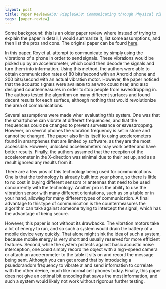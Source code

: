 ```yaml
---
layout: post
title: Paper Review&#58; Ripple&#58; Communicating through Physical Vibration
tags: [paper-review]
---
```


Some background: this is an older paper review where instead of trying to explain the paper in detail, I would summarize it, list some assumptions, and then list the pros and cons. The original paper can be found [here](http://synrg.csl.illinois.edu/papers/ripple_nsdi15_nirupam.pdf).

In this paper, Roy et al. attempt to communicate by simply using the vibrations of a phone in order to send signals. These vibrations would be picked up by an accelerometer, which could then decode the signals and turn them into information. Using this method, the authors were able to obtain communication rates of 80 bits/second with an Android phone and 200 bits/second with an actual vibration motor. However, the paper noticed that the acoustic signals were available to all who could hear, and also designed countermeasures in order to stop people from eavesdropping in. The authors tested the algorithm on many different surfaces and found decent results for each surface, although nothing that would revolutionize the area of communications.

Several assumptions were made when evaluating this system. One was that the smartphone can vibrate at different frequencies, and that the frequencies could be changed to prevent surveillance or eavesdropping. However, on several phones the vibration frequency is set in stone and cannot be changed. The paper also limits itself to using accelerometers found in smartphones that are limited by software, as they are the most accessible. However, unlocked accelerometers may work better and have better results. Finally, the authors assumed that the reception of the accelerometer in the X-direction was minimal due to their set up, and as a result ignored any results from it.

There are a few pros of this technology being used for communications. One is that the technology is already built into your phone, so there is little to no cost in buying different sensors or antennas that need to be used concurrently with the technology. Another pro is the ability to use the vibration sensor with many different orientations, such as on a table or in your hand, allowing for many different types of communication. A final advantage to this type of communication is the countermeasures the algorithm can take against someone trying to intercept the signal, which has the advantage of being secure.

However, this paper is not without its drawbacks. The vibration motors take a lot of energy to run, and so such a system would drain the battery of a mobile device very quickly. That alone might sink the idea of such a system, because mobile energy is very short and usually reserved for more efficient features. Second, while the system protects against basic acoustic noise interception, one could simply record the object with a high-speed camera or attach an accelerometer to the table it sits on and record the message being sent. Although you can get around that by introducing a psuedorandom frequency to vibrate at and send information to correlate with the other device, much like normal cell phones today. Finally, this paper does not give an optimal bit encoding that saves the most information, and such a system would likely not work without rigorous further testing.
